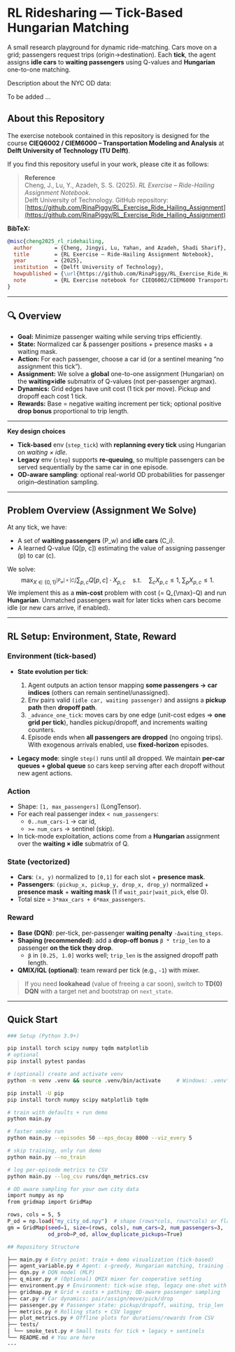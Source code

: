 # RL Ridesharing — Tick-Based Hungarian Matching

A small research playground for dynamic ride-matching. Cars move on a grid; passengers request trips (origin→destination). Each **tick**, the agent assigns **idle cars** to **waiting passengers** using Q-values and **Hungarian** one-to-one matching.

Description about the NYC OD data:

To be added ...

## About this Repository

The exercise notebook contained in this repository is designed for the course  **CIEQ6002 / CIEM6000 – Transportation Modeling and Analysis**  at **Delft University of Technology (TU Delft)**.  

If you find this repository useful in your work, please cite it as follows:

> **Reference**  
> Cheng, J., Lu, Y., Azadeh, S. S. (2025). *RL Exercise – Ride-Hailing Assignment Notebook*.  
> Delft University of Technology. GitHub repository: [https://github.com/RinaPiggy/RL_Exercise_Ride_Hailing_Assignment](https://github.com/RinaPiggy/RL_Exercise_Ride_Hailing_Assignment)

**BibTeX:**
```bibtex
@misc{cheng2025_rl_ridehailing,
  author       = {Cheng, Jingyi, Lu, Yahan, and Azadeh, Shadi Sharif},
  title        = {RL Exercise – Ride-Hailing Assignment Notebook},
  year         = {2025},
  institution  = {Delft University of Technology},
  howpublished = {\url{https://github.com/RinaPiggy/RL_Exercise_Ride_Hailing_Assignment}},
  note         = {RL Exercise notebook for CIEQ6002/CIEM6000 Transportation Modeling and Analysis course}
}
````
---

## 🔍 Overview

- **Goal:** Minimize passenger waiting while serving trips efficiently.
- **State:** Normalized car & passenger positions + presence masks + a waiting mask.
- **Action:** For each passenger, choose a car id (or a sentinel meaning “no assignment this tick”).
- **Assignment:** We solve a **global** one-to-one assignment (Hungarian) on the **waiting×idle** submatrix of Q-values (not per-passenger argmax).
- **Dynamics:** Grid edges have unit cost (1 tick per move). Pickup and dropoff each cost 1 tick.
- **Rewards:** Base = negative waiting increment per tick; optional positive **drop bonus** proportional to trip length.

---
**Key design choices**
- **Tick-based** env (`step_tick`) with **replanning every tick** using Hungarian on *waiting × idle*.
- **Legacy** env (`step`) supports **re-queuing**, so multiple passengers can be served sequentially by the same car in one episode.
- **OD-aware sampling**: optional real-world OD probabilities for passenger origin–destination sampling.

---

## Problem Overview (Assignment We Solve)

At any tick, we have:
- A set of **waiting passengers** \(P_w\) and **idle cars** \(C_i\).
- A learned Q-value \(Q[p, c]\) estimating the value of assigning passenger \(p\) to car \(c\).

We solve:
$$\max_{X \in \{0,1\}^{|P_w|\times|C_i|}} 
\sum_{p,c} Q[p,c] \cdot X_{p,c}
\quad\text{s.t.}\quad
\sum_c X_{p,c} \le 1,\;
\sum_p X_{p,c} \le 1.$$
We implement this as a **min-cost** problem with cost \(= Q_{\max}-Q\) and run **Hungarian**. Unmatched passengers wait for later ticks when cars become idle (or new cars arrive, if enabled).

---

## RL Setup: Environment, State, Reward

### Environment (tick-based)
- **State evolution per tick**:
  1) Agent outputs an action tensor mapping **some passengers → car indices** (others can remain sentinel/unassigned).
  2) Env pairs valid `(idle car, waiting passenger)` and assigns a **pickup path** then **dropoff path**.
  3) `_advance_one_tick`: moves cars by one edge (unit-cost edges ⇒ **one grid per tick**), handles pickup/dropoff, and increments waiting counters.
  4) Episode ends when **all passengers are dropped** (no ongoing trips). With exogenous arrivals enabled, use **fixed-horizon** episodes.

- **Legacy mode**: single `step()` runs until all dropped. We maintain **per-car queues + global queue** so cars keep serving after each dropoff without new agent actions.

### Action
- Shape: `[1, max_passengers]` (LongTensor).  
- For each real passenger index `< num_passengers`:
  - `0..num_cars-1` → car id,
  - `>= num_cars` → sentinel (skip).  
- In tick-mode exploitation, actions come from a **Hungarian** assignment over the **waiting × idle** submatrix of Q.

### State (vectorized)
- **Cars**: `(x, y)` normalized to `[0,1]` for each slot + **presence mask**.
- **Passengers**: `(pickup_x, pickup_y, drop_x, drop_y)` normalized + **presence mask** + **waiting mask** (1 if `wait_pair|wait_pick`, else 0).  
- Total size = `3*max_cars + 6*max_passengers`.

### Reward
- **Base (DQN)**: per-tick, per-passenger **waiting penalty** `-Δwaiting_steps`.
- **Shaping (recommended)**: add a **drop-off bonus** `β * trip_len` to a passenger **on the tick they drop**.  
  - `β` in `[0.25, 1.0]` works well; `trip_len` is the assigned dropoff path length.
- **QMIX/IQL (optional)**: team reward per tick (e.g., `-1`) with mixer.

> If you need **lookahead** (value of freeing a car soon), switch to **TD(0) DQN** with a target net and bootstrap on `next_state`.

---
## Quick Start
```bash
### Setup (Python 3.9+)

pip install torch scipy numpy tqdm matplotlib
# optional
pip install pytest pandas

# (optional) create and activate venv
python -m venv .venv && source .venv/bin/activate     # Windows: .venv\Scripts\Activate.ps1

pip install -U pip
pip install torch numpy scipy matplotlib tqdm

# train with defaults + run demo
python main.py

# faster smoke run
python main.py --episodes 50 --eps_decay 8000 --viz_every 5

# skip training, only run demo
python main.py --no_train

# log per-episode metrics to CSV
python main.py --log_csv runs/dqn_metrics.csv

# OD aware sampling for your own city data
import numpy as np
from gridmap import GridMap

rows, cols = 5, 5
P_od = np.load("my_city_od.npy")  # shape (rows*cols, rows*cols) or flat (N^2,)
gm = GridMap(seed=1, size=(rows, cols), num_cars=2, num_passengers=3,
             od_prob=P_od, allow_duplicate_pickups=True)

## Repository Structure

├── main.py # Entry point: train + demo visualization (tick-based)
├── agent_variable.py # Agent: ε-greedy, Hungarian matching, training loop, memory
├── dqn.py # DQN model (MLP)
├── q_mixer.py # (Optional) QMIX mixer for cooperative setting
├── environment.py # Environment: tick-wise step, legacy one-shot with re-queuing
├── gridmap.py # Grid + costs + pathing; OD-aware passenger sampling
├── car.py # Car dynamics: pair/assign/move/pick/drop
├── passenger.py # Passenger state: pickup/dropoff, waiting, trip_len
├── metrics.py # Rolling stats + CSV logger
├── plot_metrics.py # Offline plots for durations/rewards from CSV
├── tests/
│ └── smoke_test.py # Small tests for tick + legacy + sentinels
└── README.md # You are here
---


